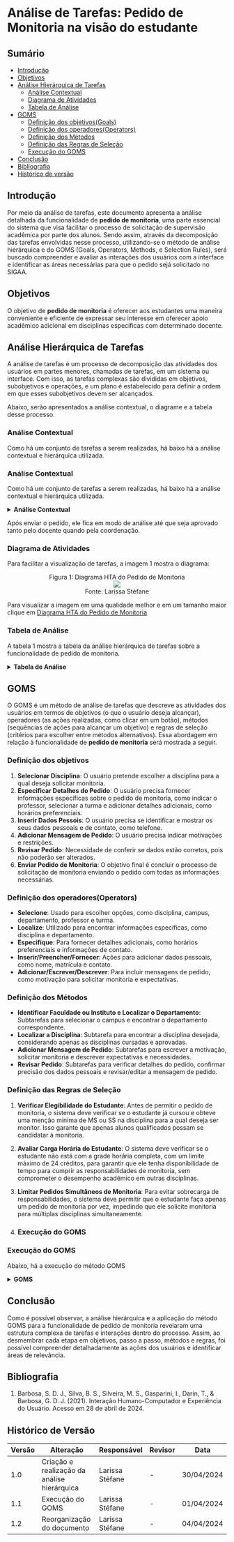 # Análise de Tarefas: Pedido de Monitoria na visão do estudante

## Sumário
* [Introdução](#Introdução)
* [Objetivos](#Objetivos)
* [Análise Hierárquica de Tarefas](Análise-Hierárquica-de-Tarefas)
    * [Análise Contextual](#Análise-Contextual)
    * [Diagrama de Atividades](#Diagrama-de-Atividades)
    * [Tabela de Análise](#Tabela-de-Análise)
* [GOMS](#GOMS)
    * [Definição dos objetivos(Goals)](#Definição-dos-objetivos)
    * [Definição dos operadores(Operators)](#Definição-dos-operadores(Operators))
    * [Definição dos Métodos](#Definição-dos-Métodos )
    * [Definição das Regras de Seleção](#Definição-das-Regras-de-Seleção)
    * [Execução do GOMS](#Execução-do-GOMS)
* [Conclusão](#Conclusão)
* [Bibliografia](#Bibliografia)
* [Histórico de versão](#Histórico-de-versão)
  
## Introdução
Por meio da análise de tarefas, este documento apresenta a análise detalhada da funcionalidade de **pedido de monitoria**, uma parte essencial do sistema que visa facilitar o processo de solicitação de supervisão acadêmica por parte dos alunos. Sendo assim, através da decomposição das tarefas envolvidas nesse processo, utilizando-se o método de análise hierárquica e do GOMS (Goals, Operators, Methods, e Selection Rules), será buscado compreender e avaliar as interações dos usuários com a interface e identificar as áreas necessárias para que o pedido sejá solicitado no SIGAA.

## Objetivos
O objetivo de **pedido de monitoria** é oferecer aos estudantes uma maneira conveniente e eficiente de expressar seu interesse em oferecer apoio acadêmico adicional em disciplinas específicas com determinado docente.

## Análise Hierárquica de Tarefas
A análise de tarefas é um processo de decomposição das atividades dos usuários em partes menores, chamadas de tarefas, em um sistema ou interface. Com isso, as tarefas complexas são divididas em objetivos, subobjetivos e operações, e um plano é estabelecido para definir a ordem em que esses subobjetivos devem ser alcançados.

Abaixo, serão apresentados a análise contextual, o diagrame e a tabela desse processo.

### Análise Contextual
Como há um conjunto de tarefas a serem realizadas, há baixo há a análise contextual e hierárquica
utilizada.

### Análise Contextual
Como há um conjunto de tarefas a serem realizadas, há baixo há a análise contextual e hierárquica utilizada.

<details>
  <summary size="20"><b> Análise Contextual </b></summary> 

    0. Realizar Pedido de Monitoria (1>2)
      1. Selecionar Disciplina (1>2)
        1.1 Identificar Instituto ou Departamento (1+2) 
          1.1.1 Identificar Nível de Ensino
          1.1.2 Identificar Unidade 
       1.2 Localizar a Disciplina (Somente disciplinas cursadas e aprovadas) 
    
     2. Especificar Detalhes do Pedido (1>2)
    	 2.1 Escolher Professor 
    	 2.2 Selecionar Turma (Caso o professor lecione para diversas turmas da disciplina) 
    	 2.3 Adicionar Informações Adicionais (Horários preferenciais de atendimento, tópicos que possui mais facilidade, entre outros) 
    
     3. Inserir Dados Pessoais (1+2) 
    	 3.1 Preencher Nome e Fornecer Contato (E-mail mais utilizado e telefone) 
    	 3.2 Inserir Matrícula (Vai indicar o histórico no sistema)
    
     4. Adicionar Mensagem de Pedido (1+2)
    	 4.1 Escrever Motivação para Solicitar Monitoria 
    	 4.2 Descrever expectativas, necessidades e restrições 
    
     5. Revisar Pedido (1+2)
    	 5.1 Verificar Detalhes do Pedido 
    	 5.2 Confirmar Precisão dos Dados Pessoais 
    	 5.3 Revisar e Editar Mensagem de Pedido 
     6. Enviar Pedido de Monitoria 

</details>

Após enviar o pedido, ele fica em modo de análise até que seja aprovado tanto pelo docente quando pela coordenação.

### Diagrama de Atividades

Para facilitar a visualização de tarefas, a imagem 1 mostra o diagrama:

 <div align="center">
    Figura 1: Diagrama HTA do Pedido de Monitoria
    <br>
    <img src="https://raw.githubusercontent.com/Interacao-Humano-Computador/2024.1-SIGAA/main/docs/Midia/pedidoMOnitoriaHierarquica.png">
    <br>
     Fonte: Larissa Stéfane
    <br>
</div>

Para visualizar a imagem em uma qualidade melhor e em um tamanho maior clique em [Diagrama HTA do Pedido de Monitoria](https://raw.githubusercontent.com/Interacao-Humano-Computador/2024.1-SIGAA/main/docs/Midia/pedidoMOnitoriaHierarquica.png)

### Tabela de Análise
A tabela 1 mostra a tabela da análise hierárquica de tarefas sobre a funcionalidade de pedido de monitoria.

<details>
  <summary size="20"><b> Tabela de Análise </b></summary> 

**Tabela 1**: Análise Hierárquica de pedido de monitoria
| Objetivos/Operações                              | Relações      | Problemas e Recomendações                                                                                              |
|--------------------------------------------------|---------------|-----------------------------------------------------------------------------------------------------------------------|
| 0. Realizar Pedido de Monitoria                  | 1 > 2         | **Input**: Necessidade de monitoria em uma disciplina específica.<br>**Feedback**: Professor recebe pedido de monitoria para ser analisado.<br>**Plano**: Realizar a seleção da disciplina desejada.<br>**Recomendação**: Prosseguir para especificar os detalhes do pedido. |
| 1. Selecionar Disciplina                        | 1 > 2         | **Input**: Escolha da disciplina desejada.<br>**Feedback**: Lista de disciplinas disponíveis de acordo com os critérios selecionados.<br>**Plano:** Selecionar a disciplina desejada.<br>**Recomendação**: Identificar instituto ou departamento relevante. |
| 1.1 Identificar Instituto ou Departamento        | 1 + 2         | **Plano**: Pesquisar institutos e departamentos.<br>**Recomendação**: Selecionar o instituto ou departamento relevante.            |
| 1.1.1 Identificar Nível de Ensino                |         | **Plano**: Identificar o nível de ensino da disciplina selecionada.<br>**Recomendação**: Escolher o nível de ensino adequado.       |
| 1.1.2 Identificar Unidade                        |         | **Plano:** Identificar a unidade acadêmica responsável pela disciplina selecionada.<br>**Recomendação**: Escolher a unidade adequada. |
| 1.2 Localizar a Disciplina (Somente disciplinas cursadas e aprovadas) |  | **Plano**: Localizar a disciplina dentro da estrutura de disciplinas aprovadas.<br>**Recomendação**: Selecionar a disciplina corretamente. |
| 2. Especificar Detalhes do Pedido                | 1 > 2         | **Input**: Preferências de horários de atendimento e tópicos específicos de dificuldade.<br>**Plano**: Especificar os detalhes do pedido.<br>**Recomendação**: Escolher professor e turma adequados. |
| 2.1 Escolher Professor                           |        | **Plano**: Selecionar o professor desejado para a monitoria.<br>**Recomendação**: Escolher um professor com disponibilidade adequada. |
| 2.2 Selecionar Turma (Caso o professor lecione para diversas turmas da disciplina) |  | **Plano**: Escolher a turma desejada para a monitoria.<br>**Recomendação**: Escolher uma turma compatível com a disponibilidade. |
| 2.3 Adicionar Informações Adicionais             |         | **Plano**: Inserir informações adicionais relevantes para o pedido de monitoria.<br>**Recomendação**: Inserir informações relevantes e claras. |
| 3. Inserir Dados Pessoais                        | 1 + 2         | **Input**: Nome, e-mail principal e telefone para contato.<br>**Feedback**: Confirmação dos dados pessoais.<br>**Plano**: Inserir os dados pessoais necessários.<br>**Recomendação**: Revisar os dados inseridos. |
| 3.1 Preencher Nome e Fornecer Contato            |        | **Plano**: Preencher o nome e fornecer informações de contato.<br>**Recomendação**: Fornecer informações corretas e atualizadas. |
| 3.2 Inserir Matrícula                            |          | **Plano**: Inserir a matrícula do aluno.<br>**Recomendação**: Verificar a matrícula para garantir a precisão dos dados. |
| 4. Adicionar Mensagem de Pedido                  | 1 + 2         | **Input**: Necessidades de informações relevantes que orientam a autorização do pedido.<br>**Plano**: Escrever uma mensagem de pedido contendo motivação, expectativas e restrições.<br>**Recomendação**: Elaborar uma mensagem clara e concisa. |
| 4.1 Escrever Motivação para Solicitar Monitoria  |          | **Plano**: Escrever a motivação para solicitar a monitoria.<br>**Recomendação**: Expressar claramente as razões para a solicitação. |
| 4.2 Descrever expectativas, necessidades e restrições |  | **Plano**: Descrever as expectativas, necessidades e restrições para a monitoria.<br>**Recomendação**: Detalhar as expectativas de forma precisa. |
| 5. Revisar Pedido                               | 1 + 2         | **Input**: Necessidade de conferir, pois os dados não poderão ser alterados depois. <br>**Plano**: Revisar todos os detalhes do pedido antes de enviar.<br>**Recomendação**: Verificar cuidadosamente todas as informações inseridas. |
| 5.1 Verificar Detalhes do Pedido                 |         | **Plano**: Verificar se todos os detalhes do pedido estão corretos.<br>**Recomendação**: Revisar cada detalhe minuciosamente. |
| 5.2 Confirmar Precisão dos Dados Pessoais        |          | **Plano**: Confirmar se os dados pessoais inseridos estão corretos.<br>**Recomendação**: Verificar a precisão dos dados pessoais. |
| 5.3 Revisar e Editar Mensagem de Pedido          |          | **Plano**: Revisar e editar a mensagem de pedido conforme necessário.<br>**Recomendação**: Garantir que a mensagem esteja clara e completa. |
| 6. Enviar Pedido de Monitoria                    |               |**Input**: Enviar o pedido para avaliação. <br>**Plano**: Enviar o pedido de monitoria para avaliação.<br>Recomendação: Enviar o pedido somente após revisão completa. |

</details>

## GOMS
O GOMS é um método de análise de tarefas que descreve as atividades dos usuários em termos de objetivos (o que o usuário deseja alcançar), operadores (as ações realizadas, como clicar em um botão), métodos (sequências de ações para alcançar um objetivo) e regras de seleção (critérios para escolher entre métodos alternativos). Essa abordagem em relação à funcionalidade de **pedido de monitoria** será mostrada a seguir.

### Definição dos objetivos

1. **Selecionar Disciplina**: O usuário pretende escolher a disciplina para a qual deseja solicitar monitoria.
2. **Especificar Detalhes do Pedido**: O usuário precisa fornecer informações específicas sobre o
pedido de monitoria, como indicar o professor, selecionar a turma e adicionar detalhes adicionais, como horários preferenciais.
3. **Inserir Dados Pessois**: O usuário precisa se identificar e mostrar os seus dados pessoais e de contato, como telefone.
4.  **Adicionar Mensagem de Pedido**: O usuário precisa indicar motivações e restrições.
5.  **Revisar Pedido**: Necessidade de conferir se dados estão corretos, pois não poderão ser alterados.
6. **Enviar Pedido de Monitoria**: O objetivo final é concluir o processo de solicitação de monitoria enviando o pedido com todas as informações necessárias.

### Definição dos operadores(Operators)
- **Selecione**: Usado para escolher opções, como disciplina, campus, departamento, professor e turma.
- **Localize**: Utilizado para encontrar informações específicas, como disciplina e departamento.
- **Especifique**: Para fornecer detalhes adicionais, como horários preferenciais e informações de contato.
- **Inserir/Preencher/Fornecer**: Ações para adicionar dados pessoais, como nome, matrícula e contato.
- **Adicionar/Escrever/Descrever**: Para incluir mensagens de pedido, como motivação para solicitar monitoria e expectativas.
  
### Definição dos Métodos
- **Identificar Faculdade ou Instituto e Localizar o Departamento**: Subtarefas para selecionar o campus e encontrar o departamento correspondente.
- **Localizar a Disciplina**: Subtarefa para encontrar a disciplina desejada, considerando apenas as disciplinas cursadas e aprovadas.
- **Adicionar Mensagem de Pedido**: Subtarefas para escrever a motivação, solicitar monitoria e descrever expectativas e necessidades.
- **Revisar Pedido**: Subtarefas para verificar detalhes do pedido, confirmar precisão dos dados pessoais e revisar/editar a mensagem de pedido.

### Definição das Regras de Seleção

1. **Verificar Elegibilidade do Estudante**: Antes de permitir o pedido de monitoria, o sistema deve verificar se o estudante já cursou e obteve uma menção mínima de MS ou SS na disciplina para a qual deseja ser monitor. Isso garante que apenas alunos qualificados possam se candidatar à monitoria.
2. **Avaliar Carga Horária do Estudante**: O sistema deve verificar se o estudante não está com a grade horária completa, com um limite máximo de 24 créditos, para garantir que ele tenha disponibilidade de tempo para cumprir as responsabilidades de monitoria, sem comprometer o desempenho acadêmico em outras disciplinas.
3. **Limitar Pedidos Simultâneos de Monitoria**: Para evitar sobrecarga de responsabilidades, o sistema deve permitir que o estudante faça apenas um pedido de monitoria por vez, impedindo que ele solicite monitoria para múltiplas disciplinas simultaneamente.

4. ### Execução do GOMS

### Execução do GOMS

Abaixo, há a execução do método GOMS

<details>
  <summary size="20"><b> GOMS </b></summary> 

      
      GOAL 0: Realizar Pedido de Monitoria
      
      GOAL 1: Selecionar Disciplina
      - METHOD 1.A: Escolher Campus
        - METHOD 1.A.A: Identificar Faculdade ou Instituto
          - OPERATOR 1.A.A.1: Selecionar o campus desejado.
        - METHOD 1.A.B: Localizar o Departamento
          - OPERATOR 1.A.B.1: Localizar e selecionar o departamento correspondente ao campus escolhido.
      - METHOD 1.B: Localizar a Disciplina
        - OPERATOR 1.B.1: Navegar pelas disciplinas disponíveis.
        - SELECTION RULE 1.B.1: Selecionar apenas disciplinas cursadas e aprovadas, com menção mínima de MS ou SS.
      
      GOAL 2: Especificar Detalhes do Pedido
      - METHOD 2.A: Indicar Professor
        - OPERATOR 2.A.1: Selecionar o professor desejado, se aplicável.
      - METHOD 2.B: Selecionar Turma
        - OPERATOR 2.B.1: Escolher a turma desejada, se necessário.
      - METHOD 2.C: Adicionar Informações Adicionais
        - OPERATOR 2.C.1: Inserir detalhes adicionais, como horários preferenciais e tópicos específicos.
      
      GOAL 3: Inserir Dados Pessoais
      - METHOD 3.A: Preencher Nome
        - OPERATOR 3.A.1: Digitar o nome do estudante.
      - METHOD 3.B: Inserir Matrícula
        - OPERATOR 3.B.1: Digitar o número de matrícula do estudante.
      - METHOD 3.C: Fornecer Contato
        - OPERATOR 3.C.1: Inserir e-mail ou número de telefone do estudante.
      
      GOAL 4: Adicionar Mensagem de Pedido
      - METHOD 4.A: Escrever Motivação para Solicitar Monitoria
        - OPERATOR 4.A.1: Escrever a motivação para solicitar monitoria.
      - METHOD 4.B: Descrever Expectativas e Necessidades
        - OPERATOR 4.B.1: Descrever as expectativas e necessidades relacionadas à monitoria.
      
      GOAL 5: Revisar Pedido
      - METHOD 5.A: Verificar Detalhes do Pedido
        - OPERATOR 5.A.1: Revisar todos os detalhes do pedido.
      - METHOD 5.B: Confirmar Precisão dos Dados Pessoais
        - OPERATOR 5.B.1: Verificar a precisão dos dados pessoais inseridos.
      - METHOD 5.C: Revisar e Editar Mensagem de Pedido
        - OPERATOR 5.C.1: Revisar e editar a mensagem de pedido conforme necessário.
      
      GOAL 6: Enviar Pedido de Monitoria
      - METHOD 6.A: Enviar Pedido de Monitoria
        - OPERATOR 6.A.1: Clicar no botão de enviar para concluir o pedido de monitoria.
      
</details>

## Conclusão
Como é possível observar, a análise hierárquica e a aplicação do método GOMS para a funcionalidade de pedido de monitoria revelaram uma estrutura complexa de tarefas e interações dentro do processo. Assim, ao desmembrar cada etapa em objetivos, passo a passo, métodos e regras, foi possível compreender detalhadamente as ações dos usuários e identificar áreas de relevância.

## Bibliografia
1. Barbosa, S. D. J., Silva, B. S., Silveira, M. S., Gasparini, I., Darin, T., & Barbosa, G. D. J. (2021). Interação Humano-Computador e Experiência do Usuário. Acesso em 28 de abril de 2024.

## Histórico de Versão
| Versão | Alteração | Responsável | Revisor | Data |
| - | - | - | - | - |
| 1.0 | Criação e realização da análise hierárquica| Larissa Stéfane | - | 30/04/2024 |
| 1.1 | Execução do GOMS | Larissa Stéfane | - | 01/04/2024 |
| 1.2 | Reorganização do documento | Larissa Stéfane | - | 04/04/2024 |

